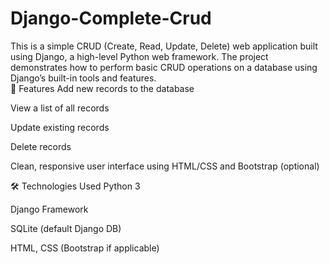 # Django-Complete-Crud
This is a simple CRUD (Create, Read, Update, Delete) web application built using Django, a high-level Python web framework. The project demonstrates how to perform basic CRUD operations on a database using Django’s built-in tools and features.  
🔧 Features
Add new records to the database

View a list of all records

Update existing records

Delete records

Clean, responsive user interface using HTML/CSS and Bootstrap (optional)

🛠️ Technologies Used
Python 3

Django Framework

SQLite (default Django DB)

HTML, CSS (Bootstrap if applicable)
